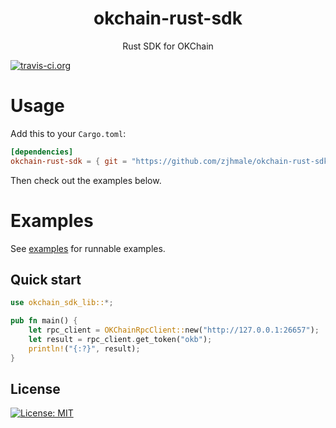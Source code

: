 <h1 align="center">okchain-rust-sdk</h1>
<p align="center">
    Rust SDK for OKChain
</p>

[![travis-ci.org](https://travis-ci.org/zjhmale/okchain-rust-sdk.svg)](https://travis-ci.org/zjhmale/okchain-rust-sdk)

# Usage

Add this to your `Cargo.toml`:

```toml
[dependencies]
okchain-rust-sdk = { git = "https://github.com/zjhmale/okchain-rust-sdk", branch = "master" }
```

Then check out the examples below.

# Examples

See [examples](examples) for runnable examples.

## Quick start


```rust
use okchain_sdk_lib::*;

pub fn main() {
    let rpc_client = OKChainRpcClient::new("http://127.0.0.1:26657");
    let result = rpc_client.get_token("okb");
    println!("{:?}", result);
}
```

## License

[![License: MIT](https://img.shields.io/badge/License-MIT-yellow.svg)](https://opensource.org/licenses/MIT)

